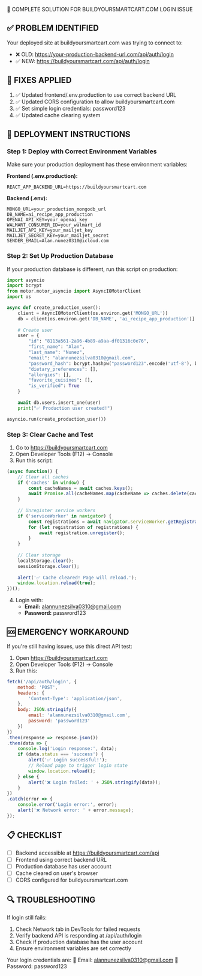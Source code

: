 🎯 COMPLETE SOLUTION FOR BUILDYOURSMARTCART.COM LOGIN ISSUE

## ✅ PROBLEM IDENTIFIED
Your deployed site at buildyoursmartcart.com was trying to connect to:
- ❌ OLD: https://your-production-backend-url.com/api/auth/login
- ✅ NEW: https://buildyoursmartcart.com/api/auth/login

## 🔧 FIXES APPLIED
1. ✅ Updated frontend/.env.production to use correct backend URL
2. ✅ Updated CORS configuration to allow buildyoursmartcart.com
3. ✅ Set simple login credentials: password123
4. ✅ Updated cache clearing system

## 🚀 DEPLOYMENT INSTRUCTIONS

### Step 1: Deploy with Correct Environment Variables
Make sure your production deployment has these environment variables:

**Frontend (.env.production):**
```
REACT_APP_BACKEND_URL=https://buildyoursmartcart.com
```

**Backend (.env):**
```
MONGO_URL=your_production_mongodb_url
DB_NAME=ai_recipe_app_production
OPENAI_API_KEY=your_openai_key
WALMART_CONSUMER_ID=your_walmart_id
MAILJET_API_KEY=your_mailjet_key
MAILJET_SECRET_KEY=your_mailjet_secret
SENDER_EMAIL=Alan.nunez0310@icloud.com
```

### Step 2: Set Up Production Database
If your production database is different, run this script on production:

```python
import asyncio
import bcrypt
from motor.motor_asyncio import AsyncIOMotorClient
import os

async def create_production_user():
    client = AsyncIOMotorClient(os.environ.get('MONGO_URL'))
    db = client[os.environ.get('DB_NAME', 'ai_recipe_app_production')]
    
    # Create user
    user = {
        "id": "8113a561-2a96-4b89-a9aa-df01316c0e76",
        "first_name": "Alan",
        "last_name": "Nunez",
        "email": "alannunezsilva0310@gmail.com",
        "password_hash": bcrypt.hashpw("password123".encode('utf-8'), bcrypt.gensalt()).decode('utf-8'),
        "dietary_preferences": [],
        "allergies": [],
        "favorite_cuisines": [],
        "is_verified": True
    }
    
    await db.users.insert_one(user)
    print("✅ Production user created!")

asyncio.run(create_production_user())
```

### Step 3: Clear Cache and Test
1. Go to https://buildyoursmartcart.com
2. Open Developer Tools (F12) → Console
3. Run this script:

```javascript
(async function() {
    // Clear all caches
    if ('caches' in window) {
        const cacheNames = await caches.keys();
        await Promise.all(cacheNames.map(cacheName => caches.delete(cacheName)));
    }
    
    // Unregister service workers
    if ('serviceWorker' in navigator) {
        const registrations = await navigator.serviceWorker.getRegistrations();
        for (let registration of registrations) {
            await registration.unregister();
        }
    }
    
    // Clear storage
    localStorage.clear();
    sessionStorage.clear();
    
    alert('✅ Cache cleared! Page will reload.');
    window.location.reload(true);
})();
```

4. Login with:
   - **Email:** alannunezsilva0310@gmail.com
   - **Password:** password123

## 🆘 EMERGENCY WORKAROUND
If you're still having issues, use this direct API test:

1. Open https://buildyoursmartcart.com
2. Open Developer Tools (F12) → Console
3. Run this:

```javascript
fetch('/api/auth/login', {
    method: 'POST',
    headers: {
        'Content-Type': 'application/json',
    },
    body: JSON.stringify({
        email: 'alannunezsilva0310@gmail.com',
        password: 'password123'
    })
})
.then(response => response.json())
.then(data => {
    console.log('Login response:', data);
    if (data.status === 'success') {
        alert('✅ Login successful!');
        // Reload page to trigger login state
        window.location.reload();
    } else {
        alert('❌ Login failed: ' + JSON.stringify(data));
    }
})
.catch(error => {
    console.error('Login error:', error);
    alert('❌ Network error: ' + error.message);
});
```

## 📋 CHECKLIST
- [ ] Backend accessible at https://buildyoursmartcart.com/api
- [ ] Frontend using correct backend URL
- [ ] Production database has user account
- [ ] Cache cleared on user's browser
- [ ] CORS configured for buildyoursmartcart.com

## 🔍 TROUBLESHOOTING
If login still fails:
1. Check Network tab in DevTools for failed requests
2. Verify backend API is responding at /api/auth/login
3. Check if production database has the user account
4. Ensure environment variables are set correctly

Your login credentials are:
📧 Email: alannunezsilva0310@gmail.com
🔑 Password: password123